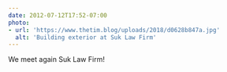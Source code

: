```yaml
---
date: 2012-07-12T17:52-07:00
photo:
- url: 'https://www.thetim.blog/uploads/2018/d0628b847a.jpg'
  alt: 'Building exterior at Suk Law Firm'
---
```

We meet again Suk Law Firm!
